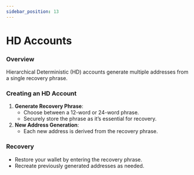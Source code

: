 ```yaml
---
sidebar_position: 13
---
```



# HD Accounts

### Overview
Hierarchical Deterministic (HD) accounts generate multiple addresses from a single recovery phrase.

### Creating an HD Account
1. **Generate Recovery Phrase**:
   - Choose between a 12-word or 24-word phrase.
   - Securely store the phrase as it’s essential for recovery.
2. **New Address Generation**:
   - Each new address is derived from the recovery phrase.

### Recovery
- Restore your wallet by entering the recovery phrase.
- Recreate previously generated addresses as needed.